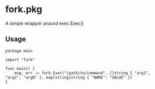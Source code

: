 fork.pkg
========

A simple wrapper around exec.Exec()

Usage
-----

    package main

    import "fork"

    func main() {
		msg, err := fork.Exec("/path/to/command", []string { "arg1", "arg2", "argN" }, map[string]string { "NAME": "VALUE" })
	}